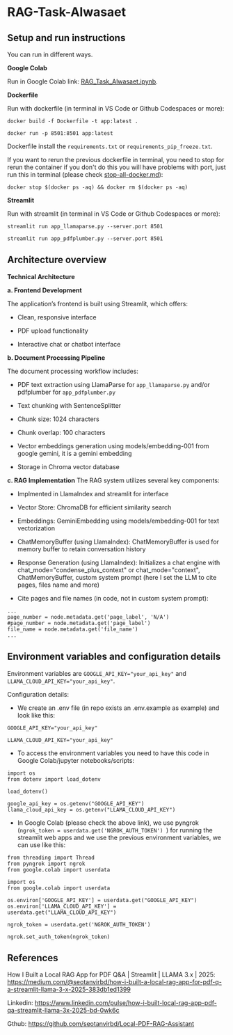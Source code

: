 # RAG-Task-Alwasaet



## Setup and run instructions
You can run in different ways.

**Google Colab**

Run in Google Colab link: [RAG_Task_Alwasaet.ipynb](https://colab.research.google.com/drive/162AdC8tO8Hsu55gUEX63Vm-cooV2wvlK?usp=sharing).

**Dockerfile**

Run with dockerfile (in terminal in VS Code or Github Codespaces or more):

```
docker build -f Dockerfile -t app:latest .
```
```
docker run -p 8501:8501 app:latest
```

Dockerfile install the ``` requirements.txt ``` or ```requirements_pip_freeze.txt```.

If you want to rerun the previous dockerfile in terminal, you need to stop for rerun the container if you don't do this you will have problems with port, just run this in terminal (please check [stop-all-docker.md]( https://gist.github.com/atomkirk/8e688dba9fb44ba372823c2820f5136e)):

```
docker stop $(docker ps -aq) && docker rm $(docker ps -aq)
```

**Streamlit**

Run with streamlit (in terminal in VS Code or Github Codespaces or more):

```
streamlit run app_llamaparse.py --server.port 8501
```
```
streamlit run app_pdfplumber.py --server.port 8501
```

## Architecture overview

**Technical Architecture**

**a. Frontend Development**

The application’s frontend is built using Streamlit, which offers:

- Clean, responsive interface

- PDF upload functionality

- Interactive chat or chatbot interface


**b. Document Processing Pipeline**

The document processing workflow includes:

- PDF text extraction using LlamaParse for ``` app_llamaparse.py ``` and/or pdfplumber for ```app_pdfplumber.py```

- Text chunking with SentenceSplitter

- Chunk size: 1024 characters

- Chunk overlap: 100 characters

- Vector embeddings generation using models/embedding-001 from google gemini, it is a gemini embedding

- Storage in Chroma vector database


**c. RAG Implementation**
The RAG system utilizes several key components:

- Implmented in LlamaIndex and streamlit for interface

- Vector Store: ChromaDB for efficient similarity search

- Embeddings: GeminiEmbedding using models/embedding-001 for text vectorization

- ChatMemoryBuffer (using LlamaIndex): ChatMemoryBuffer is used for memory buffer to retain conversation history

- Response Generation (using LlamaIndex): Initializes a chat engine with chat_mode="condense_plus_context" or chat_mode="context", ChatMemoryBuffer, custom system prompt (here I set the LLM to cite pages, files name and more)

- Cite pages and file names (in code, not in custom system prompt):
```
...
page_number = node.metadata.get('page_label', 'N/A')
#page_number = node.metadata.get('page_label')
file_name = node.metadata.get('file_name')
...
```                    

## Environment variables and configuration details

Environment variables are ```GOOGLE_API_KEY="your_api_key"``` and ```LLAMA_CLOUD_API_KEY="your_api_key"```.

Configuration details:

- We create an .env file (in repo exists an .env.example as example) and look like this:
```
GOOGLE_API_KEY="your_api_key"

LLAMA_CLOUD_API_KEY="your_api_key"
```

- To access the environment variables you need to have this code in Google Colab/jupyter notebooks/scripts:
```
import os
from dotenv import load_dotenv

load_dotenv()

google_api_key = os.getenv("GOOGLE_API_KEY")
llama_cloud_api_key = os.getenv("LLAMA_CLOUD_API_KEY")

```

- In Google Colab (please check the above link), we use pyngrok (```ngrok_token = userdata.get('NGROK_AUTH_TOKEN') ```) for running the streamlit web apps and we use the previous environment variables, we can use like this:
```
from threading import Thread
from pyngrok import ngrok
from google.colab import userdata

import os
from google.colab import userdata

os.environ['GOOGLE_API_KEY'] = userdata.get("GOOGLE_API_KEY")
os.environ['LLAMA_CLOUD_API_KEY'] = userdata.get("LLAMA_CLOUD_API_KEY")

ngrok_token = userdata.get('NGROK_AUTH_TOKEN')

ngrok.set_auth_token(ngrok_token)
```

## References

How I Built a Local RAG App for PDF Q&A | Streamlit | LLAMA 3.x | 2025: https://medium.com/@seotanvirbd/how-i-built-a-local-rag-app-for-pdf-q-a-streamlit-llama-3-x-2025-383db1ed1399


Linkedin: https://www.linkedin.com/pulse/how-i-built-local-rag-app-pdf-qa-streamlit-llama-3x-2025-bd-0wk6c



Gthub: https://github.com/seotanvirbd/Local-PDF-RAG-Assistant



